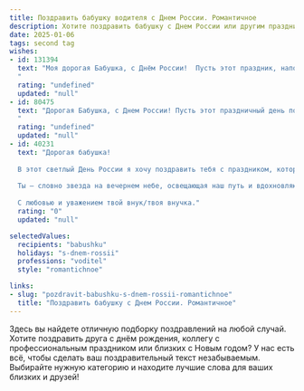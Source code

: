 ```yaml
---
title: Поздравить бабушку водителя с Днем России. Романтичное
description: Хотите поздравить бабушку с Днем России или другим праздником? Наш ИИ создаст незабываемое поздравление, а вы обязательно выделитесь среди других.  
date: 2025-01-06
tags: second tag
wishes:
- id: 131394
  text: "Моя дорогая Бабушка, с Днём России!  Пусть этот праздник, наполненный гордостью за нашу Родину, принесёт Вам столько же тепла и уюта, сколько Вы дарите нам своим сердцем.  Пусть Ваша жизнь, как бесконечная дорога, будет полна радости,  ярких впечатлений и счастливых мгновений,  а каждый новый день будет таким же прекрасным, как вид из окна Вашего автомобиля.  С любовью и нежностью,  Ваша (внучка/внук).
  "
  rating: "undefined"
  updated: "null"
- id: 80475
  text: "Дорогая Бабушка, с Днем России! Пусть этот праздничный день подарит тебе тепло и уют, как ваши любимые домашние пироги, а дорога жизни будет такой же ровной и красивой, как трасса в летний солнечный день. С праздником!
  "
  rating: "undefined"
  updated: "null"
- id: 40231
  text: "Дорогая бабушка!
  
  В этот светлый День России я хочу поздравить тебя с праздником, который объединяет сердца и наполняет их гордостью за нашу страну. Ты, как водитель жизни, вела нас по дорогам мудрости и любви, всегда преодолевая любые преграды с невероятной грацией и силой.
  
  Ты — словно звезда на вечернем небе, освещающая наш путь и вдохновляющая на новые свершения. Твоя забота и тепло создают уют в каждом мгновении, рядом с тобой всегда надежно и спокойно. В этот особенный день желаю тебе счастья, здоровья и нескончаемых горизонтов радости!
  
  С любовью и уважением твой внук/твоя внучка."
  rating: "0"
  updated: "null"

selectedValues:
  recipients: "babushku"
  holidays: "s-dnem-rossii"
  professions: "voditel"
  style: "romantichnoe"

links:
- slug: "pozdravit-babushku-s-dnem-rossii-romantichnoe"
  title: "Поздравить бабушку с Днем России. Романтичное"
---
```


Здесь вы найдете отличную подборку поздравлений на любой случай. 
Хотите поздравить друга с днём рождения, коллегу с профессиональным праздником или близких с Новым годом? У нас есть всё, чтобы сделать ваш поздравительный текст незабываемым. Выбирайте нужную категорию и находите лучшие слова для ваших близких и друзей!
